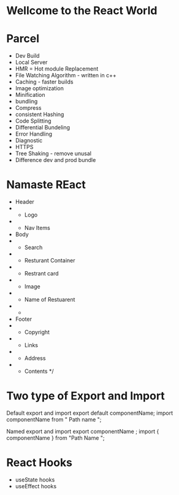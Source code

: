 # Wellcome to the React World 

# Parcel

- Dev Build 
- Local Server 
- HMR = Hot module Replacement
- File Watching Algorithm - written in c++
- Caching - faster builds 
- Image optimization 
- Minification 
- bundling 
- Compress
- consistent Hashing 
- Code Splitting 
- Differential Bundeling 
- Error Handling 
- Diagnostic 
- HTTPS
- Tree Shaking - remove unusal 
- Difference dev and prod bundle


# Namaste REact


* Header
* - Logo
* - Nav Items 
* Body
* - Search
* - Resturant Container
*   - Restrant card 
*    - Image
*    - Name of Restuarent
*    - 
* Footer
*  - Copyright 
*  - Links
*  - Address
*  - Contents
*/

# Two type of Export and Import 

Default export and import 
export default componentName;
import componentName from " Path name ";


Named export and import 
export componentName ;
import { componentName } from "Path Name ";



# React Hooks

- useState hooks 
- useEffect hooks 

 